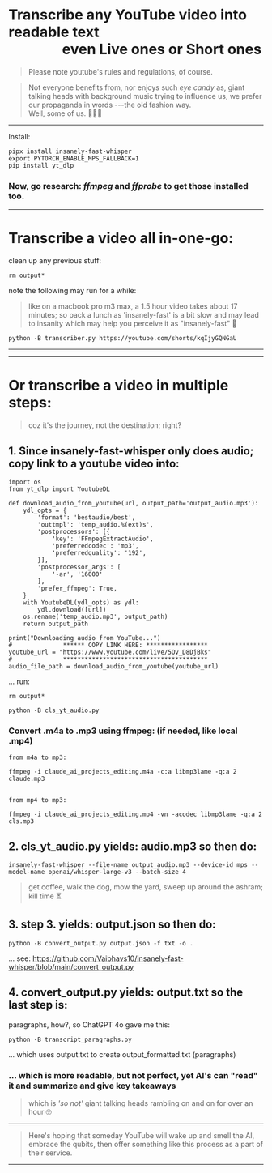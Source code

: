 # Transcribe any YouTube video into readable text <br>&nbsp;&nbsp;&nbsp;&nbsp;&nbsp;&nbsp;&nbsp;&nbsp;&nbsp;&nbsp;&nbsp;&nbsp;&nbsp;&nbsp;&nbsp;&nbsp;even Live ones or Short ones

> Please note youtube's rules and regulations, of course.

> Not everyone benefits from, nor enjoys such *eye candy* as, giant talking heads with background music trying to influence us, we prefer our propaganda in words ---the old fashion way.<br>Well, some of us. 🙋🏽‍♂️

---

Install:
```
pipx install insanely-fast-whisper
export PYTORCH_ENABLE_MPS_FALLBACK=1
pip install yt_dlp
```
### Now, go research: *ffmpeg* and *ffprobe* to get those installed too.

---

# Transcribe a video all in-one-go:
clean up any previous stuff:
```
rm output*
```
note the following may run for a while: 
> like on a macbook pro m3 max, a 1.5 hour video takes about 17 minutes; so pack a lunch as 'insanely-fast' is a bit slow and may lead to insanity which may help you perceive it as "insanely-fast" 🤔

```
python -B transcriber.py https://youtube.com/shorts/kqIjyGQNGaU 
```

---
---

# Or transcribe a video in multiple steps:
> coz it's the journey, not the destination; right?

## 1. Since insanely-fast-whisper only does audio; copy link to a youtube video into:
```
import os
from yt_dlp import YoutubeDL

def download_audio_from_youtube(url, output_path='output_audio.mp3'):
    ydl_opts = {
        'format': 'bestaudio/best',
        'outtmpl': 'temp_audio.%(ext)s',
        'postprocessors': [{
            'key': 'FFmpegExtractAudio',
            'preferredcodec': 'mp3',
            'preferredquality': '192',
        }],
        'postprocessor_args': [
            '-ar', '16000'
        ],
        'prefer_ffmpeg': True,
    }
    with YoutubeDL(ydl_opts) as ydl:
        ydl.download([url])
    os.rename('temp_audio.mp3', output_path)
    return output_path

print("Downloading audio from YouTube...")
#              ****** COPY LINK HERE: *****************
youtube_url = "https://www.youtube.com/live/5Ov_D8DjBks"
#              ****************************************
audio_file_path = download_audio_from_youtube(youtube_url)
```
... run:
```
rm output*
```
```
python -B cls_yt_audio.py
```

### Convert .m4a to .mp3 using ffmpeg: (if needed, like local .mp4)
```
from m4a to mp3:

ffmpeg -i claude_ai_projects_editing.m4a -c:a libmp3lame -q:a 2 claude.mp3


from mp4 to mp3:

ffmpeg -i claude_ai_projects_editing.mp4 -vn -acodec libmp3lame -q:a 2 cls.mp3
```

## 2. cls_yt_audio.py yields: audio.mp3 so then do:
```
insanely-fast-whisper --file-name output_audio.mp3 --device-id mps --model-name openai/whisper-large-v3 --batch-size 4
```
> get coffee, walk the dog, mow the yard, sweep up around the ashram; kill time ⏳

## 3. step 3. yields: output.json so then do:
```
python -B convert_output.py output.json -f txt -o .
```
... see:
https://github.com/Vaibhavs10/insanely-fast-whisper/blob/main/convert_output.py


## 4. convert_output.py yields: output.txt so the last step is:
paragraphs, how?, so ChatGPT 4o gave me this:
```
python -B transcript_paragraphs.py 
```
... which uses output.txt to create output_formatted.txt (paragraphs)

### ... which is more readable, but not perfect, yet AI's can "read" it and summarize and give key takeaways
> which is *'so not'* giant talking heads rambling on and on for over an hour 🤓

---

> Here's hoping that someday YouTube will wake up and smell the AI, embrace the qubits, then offer something like this process as a part of their service.

---


